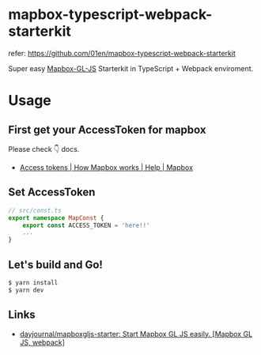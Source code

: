 # mapbox-typescript-webpack-starterkit
refer: https://github.com/01en/mapbox-typescript-webpack-starterkit

Super easy [Mapbox-GL-JS](https://docs.mapbox.com/mapbox-gl-js/api/) Starterkit in TypeScript + Webpack enviroment.

# Usage 
## First get your AccessToken for mapbox
Please check 👇 docs. 
- [Access tokens | How Mapbox works | Help | Mapbox](https://docs.mapbox.com/help/how-mapbox-works/access-tokens/)

## Set AccessToken 
```ts
// src/const.ts
export namespace MapConst {
	export const ACCESS_TOKEN = 'here!!'
	...
}
```

## Let's build and Go!
```bash 
$ yarn install 
$ yarn dev
```

## Links
- [dayjournal/mapboxgljs-starter: Start Mapbox GL JS easily. [Mapbox GL JS, webpack]](https://github.com/dayjournal/mapboxgljs-starter)
